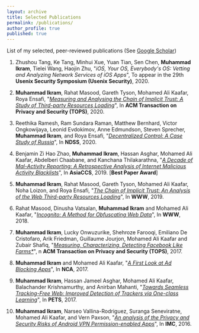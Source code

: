```yaml
---
layout: archive
title: Selected Publications
permalink: /publications/
author_profile: true
published: true
---
```


List of my selected, peer-reviewed publications (See [Google Scholar](https://scholar.google.com.au/citations?user=vkSaUFwAAAAJ&hl=en))


1.  Zhushou Tang, Ke Tang, Minhui Xue, Yuan Tian, Sen Chen, **Muhammad Ikram**, Tielei Wang, Haojin Zhu, "*iOS, Your OS, Everybody's OS: Vetting and Analyzing Network Services of iOS Apps*", To appear in the 29th **Usenix Security Symposium (Usenix Security)**, 2020.

2.  **Muhammad Ikram**, Rahat Masood, Gareth Tyson, Mohamed Ali Kaafar, Roya Ensafi, "*[Measuring and Analysing the Chain of Implicit Trust: A Study of Third-party Resources Loading](/files/ik_wot_tops_2020.pdf)*", In **ACM Transaction on Privacy and Security (TOPS)**, 2020.

3.  Reethika Ramesh, Ram Sundara Raman, Matthew Bernhard, Victor Ongkowijaya, Leonid Evdokimov, Anne Edmundson, Steven Sprecher, **Muhammad Ikram**, and Roya Ensafi, "*[Decentralized Control: A Case Study of Russia](/files/ndss20-decentralized-control.pdf)*", In **NDSS**, 2020.

4.  Benjamin Zi Hao Zhao, **Muhammad Ikram**, Hassan Asghar, Mohamed Ali Kaafar, Abdelberi Chaabane, and Kanchana Thilakarathna, "*[A Decade of Mal-Activity Reporting: A Retrospective Analysis of Internet Malicious Activity Blacklists](/files/asiaccs_malwareanalysis.pdf)*", In **AsiaCCS**, 2019.  [**Best Paper Award**]

5.  **Muhammad Ikram**, Rahat Masood, Gareth Tyson, Mohamed Ali Kaafar, Noha Loizon, and Roya Ensafi, "*[The Chain of Implicit Trust: An Analysis of the Web Third-party Resources Loading](/files/ikram_www2019_cr.pdf)*", In **WWW**, 2019.

6.  Rahat Masood, Dinusha Vatsalan, **Muhammad Ikram** and Mohamed Ali Kaafar, "*[Incognito: A Method for Obfuscating Web Data](/files/Incognito-Ikram-WWW18.pdf)*", In **WWW**, 2018.

7.  **Muhammad Ikram**, Lucky Onwuzurike, Shehroze Farooqi, Emiliano De Cristofaro, Arik Friedman, Guillaume Jourjon, Mohamed Ali Kaafar and Zubair Shafiq, "*[Measuring, Characterizing, Detecting Facebook Like Farms*](files/fb_fraud_detection.pdf)*", n **ACM Transaction on Privacy and Security (TOPS)**, 2017.

7.  **Muhammad Ikram** and Mohamed Ali Kaafar, "*[A First Look at Ad Blocking Apps](/files/ikram_mpptools_nca.pdf)*", In **NCA**, 2017. 

9.  **Muhammad Ikram**, Hassan Jameel Asghar, Mohamed Ali Kaafar, Balachander Krishnamurthy, and Anirban Mahanti, "*[Towards Seamless Tracking-Free Web: Improved Detection of Trackers via One-class Learning](/files/pets_tracking.pdf)*", In **PETS**, 2017.

10. **Muhammad Ikram**, Narseo Vallina-Rodriguez, Suranga Seneviratne, Mohamed Ali Kaafar, and Vern Paxson, "*[An analysis of the Privacy and Security Risks of Android VPN Permission-enabled Apps](/files/imc_vpn.pdf)*", In **IMC**, 2016. 